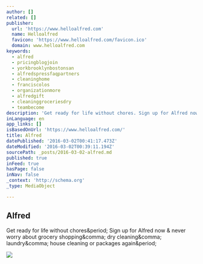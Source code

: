 ```yaml
---
author: []
related: []
publisher:
  url: 'https://www.helloalfred.com'
  name: Helloalfred
  favicon: 'https://www.helloalfred.com/favicon.ico'
  domain: www.helloalfred.com
keywords:
  - alfred
  - pricingblogjoin
  - yorkbrooklynbostonsan
  - alfredspressfaqpartners
  - cleaninghome
  - franciscolos
  - organizationmore
  - alfredgift
  - cleaninggroceriesdry
  - teambecome
description: 'Get ready for life without chores. Sign up for Alfred now & never worry about grocery shopping, dry cleaning, laundry, house cleaning or packages again.'
inLanguage: en
app_links: []
isBasedOnUrl: 'https://www.helloalfred.com/'
title: Alfred
datePublished: '2016-03-02T00:41:17.473Z'
dateModified: '2016-03-02T00:39:11.194Z'
sourcePath: _posts/2016-03-02-alfred.md
published: true
inFeed: true
hasPage: false
inNav: false
_context: 'http://schema.org'
_type: MediaObject

---
```

<article style=""><h1>Alfred</h1><p>Get ready for life without chores&amp;period; Sign up for Alfred now &amp; never worry about grocery shopping&amp;comma; dry cleaning&amp;comma; laundry&amp;comma; house cleaning or packages again&amp;period;</p><img src="https://s3.amazonaws.com/alfred-website-assets/images/logo.jpg" /></article>
